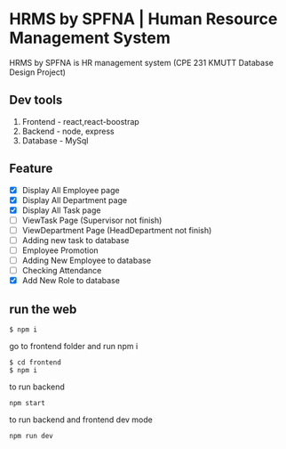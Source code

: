 # HRMS by SPFNA | Human Resource Management System

HRMS by SPFNA is HR management system 
(CPE 231 KMUTT Database Design Project)
## Dev tools

1. Frontend - react,react-boostrap
2. Backend - node, express
3. Database - MySql
## Feature 
- [x] Display All Employee page
- [x] Display All Department page
- [x] Display All Task page
- [ ] ViewTask Page (Supervisor not finish)
- [ ] ViewDepartment Page (HeadDepartment not finish)
- [ ] Adding new task to database
- [ ] Employee Promotion
- [ ] Adding New Employee to database
- [ ] Checking Attendance 
- [x] Add New Role to database
## run the web

```
$ npm i 
```

go to frontend folder and run npm i 

```
$ cd frontend
$ npm i 
```
to run backend 
```
npm start
```

to run backend and frontend dev mode
```
npm run dev
```
